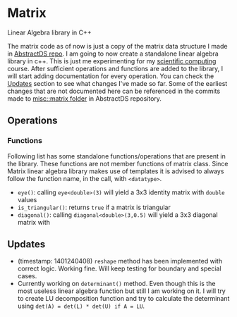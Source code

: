 # Matrix
 Linear Algebra library in C++

The matrix code as of now is just a copy of the matrix data structure I made in [AbstractDS repo](https://github.com/DrakenWan/Abstract-Data-Structures). I am going to now create a standalone linear algebra library in c++. This is just me experimenting for my [scientific computing](https://www.cs.ucr.edu/~craigs/courses/2023-fall-cs-210/index.html) course. After sufficient operations and functions are added to the library, I will start adding documentation for every operation. You can check the [Updates](#Updates) section to see what changes I've made so far. Some of the earliest changes that are not documented here can be referenced in the commits made to [misc::matrix folder](https://github.com/DrakenWan/Abstract-Data-Structures/ADT/miscellaneous/matrix/) in AbstractDS repository.

## Operations 

### Functions
Following list has some standalone functions/operations that are present in the library. These functions are not member functions of matrix class.
Since Matrix linear algebra library makes use of templates it is advised to always follow the function name, in the call, with `<datatype>`.
* `eye()`: calling `eye<double>(3)` will yield a 3x3 identity matrix with `double` values
* `is_triangular()`: returns `true` if a matrix is triangular
* `diagonal()`: calling `diagonal<double>(3,0.5)` will yield a 3x3 diagonal matrix with  

## Updates
- (timestamp: 1401240408) `reshape` method has been implemented with correct logic. Working fine. Will keep testing for boundary and special cases.
- Currently working on `determinant()` method. Even though this is the most useless linear algebra function but still I am working on it. I will try to create LU decomposition function and try to calculate the determinant using `det(A) = det(L) * det(U) if A = LU`.